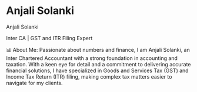 
# Anjali Solanki

Anjali Solanki

Inter CA | GST and ITR Filing Expert

📊 About Me:
Passionate about numbers and finance, I am Anjali Solanki, an Inter Chartered Accountant with a strong foundation in accounting and taxation. With a keen eye for detail and a commitment to delivering accurate financial solutions, I have specialized in Goods and Services Tax (GST) and Income Tax Return (ITR) filing, making complex tax matters easier to navigate for my clients.

